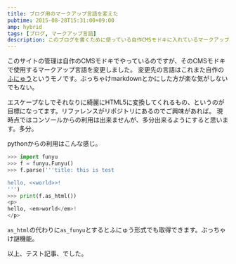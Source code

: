 ```yaml
---
title: ブログ用のマークアップ言語を変えた
pubtime: 2015-08-28T15:31:00+09:00
amp: hybrid
tags: [ブログ, マークアップ言語]
description: このブログを書くために使っている自作CMSモドキに入れているマークアップ言語を、これまた新たに作った自作のマークアップ言語「ふにゅう」に置き換えました。
---
```


このサイトの管理は自作のCMSモドキでやっているのですが、そのCMSモドキで使用するマークアップ言語を変更しました。
変更先の言語はこれまた自作の[ふにゅう](https://bitbucket.org/macrat/funyu/)というモノです。ぶっちゃけmarkdownとかにした方が楽な気がしないでもない。

エスケープなしでそれなりに綺麗にHTML5に変換してくれるもの、というのが目標になってます。リファレンスがリポジトリにあるのでご興味があれば。
現時点ではコンソールからの利用は出来ませんが、多分出来るようにすると思います。多分。

pythonからの利用はこんな感じ。
``` python
>>> import funyu
>>> f = funyu.Funyu()
>>> f.parse('''title: this is test

hello, <<world>>!
''')
>>> print(f.as_html())
<p>
hello, <em>world</em>!
</p>
```
`as_html`の代わりに`as_funyu`とするとふにゅう形式でも取得できます。ぶっちゃけ謎機能。

以上、テスト記事、でした。
